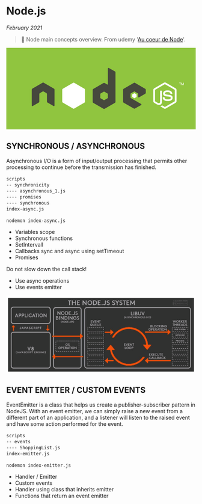 # Node.js

*February 2021*

> 🔨 Node main concepts overview. From udemy '[Au coeur de Node](https://www.udemy.com/course/au-coeur-de-nodejs/)'.

![Node Logo](_readme-img/node-js-logo.jpg)

## SYNCHRONOUS / ASYNCHRONOUS

Asynchronous I/O is a form of input/output processing that permits other processing to continue before the transmission has finished.

````
scripts
-- synchronicity
---- asynchronous_1.js
---- promises
---- synchronous
index-async.js
````
`nodemon index-async.js`

- Variables scope
- Synchronous functions
- SetIntervall
- Callbacks sync and async using setTimeout
- Promises

Do not slow down the call stack!

- Use async operations
- Use events emitter

![node-cycle](_readme-img/node-cycle.png)

## EVENT EMITTER / CUSTOM EVENTS

EventEmitter is a class that helps us create a publisher-subscriber pattern in NodeJS. With an event emitter, we can simply raise a new event from a different part of an application, and a listener will listen to the raised event and have some action performed for the event.

````
scripts
-- events
---- ShoppingList.js
index-emitter.js
````

`nodemon index-emitter.js`

- Handler / Emitter
- Custom events
- Handler using class that inherits emitter
- Functions that return an event emitter